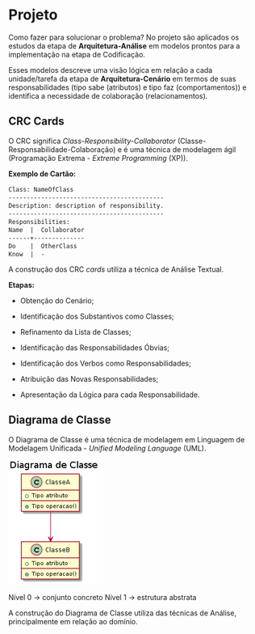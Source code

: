 # Projeto

Como fazer para solucionar o problema? No projeto são aplicados os estudos da etapa de **Arquitetura-Análise** em modelos prontos para a implementação na etapa de Codificação.

Esses modelos descreve uma visão lógica em relação a cada unidade/tarefa da etapa de **Arquitetura-Cenário** em termos de suas responsabilidades (tipo sabe (atributos) e tipo faz (comportamentos)) e identifica a necessidade de colaboração (relacionamentos).

## CRC Cards

O CRC significa _Class-Responsibility-Collaborator_ \(Classe-Responsabilidade-Colaboração\) e é uma técnica de modelagem ágil \(Programação Extrema - _Extreme Programming_ \(XP\)\).

**Exemplo de Cartão:**

```
Class: NameOfClass
-------------------------------------------
Description: description of responsibility.
-------------------------------------------
Responsibilities:
Name  |  Collaborator
------+--------------
Do    |  OtherClass
Know  |  -
```

A construção dos CRC _cards_ utiliza a técnica de Análise Textual.

**Etapas:**

* Obtenção do Cenário;

* Identificação dos Substantivos como Classes;

* Refinamento da Lista de Classes;

* Identificação das Responsabilidades Óbvias;

* Identificação dos Verbos como Responsabilidades;

* Atribuição das Novas Responsabilidades;

* Apresentação da Lógica para cada Responsabilidade.

## Diagrama de Classe

O Diagrama de Classe é uma técnica de modelagem em Linguagem de Modelagem Unificada - _Unified Modeling Language_ (UML).

![](/images/arquitetura-projeto-diagrama-classe.png)

Nível 0 -> conjunto concreto
Nível 1 -> estrutura abstrata

A construção do Diagrama de Classe utiliza das técnicas de Análise, principalmente em relação ao domínio.
